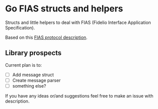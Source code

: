 # Go FIAS structs and helpers

Structs and little helpers to deal with FIAS (Fidelio Interface Application Specification).

Based on this [FIAS protocol description](https://docs.oracle.com/cd/E94145_01/docs/HGBU-HPI-IFC8-FIAS-Specification2.25.pdf).

## Library prospects

Current plan is to:
- [ ] Add message struct
- [ ] Create message parser
- [ ] something else?

If you have any ideas or/and suggestions feel free to make an issue with description.